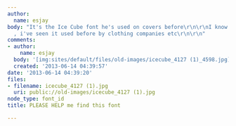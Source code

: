```yaml
---
author:
  name: esjay
body: "It's the Ice Cube font he's used on covers before\r\n\r\nI know its a font
  , i've seen it used before by clothing companies etc\r\n\r\n"
comments:
- author:
    name: esjay
  body: '[img:sites/default/files/old-images/icecube_4127 (1)_4598.jpg]'
  created: '2013-06-14 04:39:57'
date: '2013-06-14 04:39:20'
files:
- filename: icecube_4127 (1).jpg
  uri: public://old-images/icecube_4127 (1).jpg
node_type: font_id
title: PLEASE HELP me find this font

---
```

